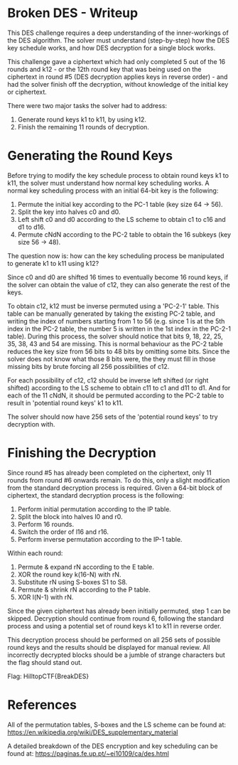 # Broken DES - Writeup

This DES challenge requires a deep understanding of the inner-workings of the DES algorithm.
The solver must understand (step-by-step) how the DES key schedule works, and how DES decryption for a single block works.

This challenge gave a ciphertext which had only completed 5 out of the 16 rounds and k12 - or the 12th round key that was being used on the ciphertext in round #5 (DES decryption applies keys in reverse order) - and had the solver finish off the decryption, without knowledge of the initial key or ciphertext.

There were two major tasks the solver had to address:
  1. Generate round keys k1 to k11, by using k12.
  2. Finish the remaining 11 rounds of decryption.

# Generating the Round Keys

Before trying to modify the key schedule process to obtain round keys k1 to k11, the solver must understand how normal key scheduling works. A normal key scheduling process with an initial 64-bit key is the following:
  1. Permute the initial key according to the PC-1 table (key size 64 -> 56).
  2. Split the key into halves c0 and d0.
  3. Left shift c0 and d0 according to the LS scheme to obtain c1 to c16 and d1 to d16.
  4. Permute cNdN according to the PC-2 table to obtain the 16 subkeys (key size 56 -> 48).
  
The question now is: how can the key scheduling process be manipulated to generate k1 to k11 using k12?

Since c0 and d0 are shifted 16 times to eventually become 16 round keys, if the solver can obtain the value of c12, they can also generate the rest of the keys.

To obtain c12, k12 must be inverse permuted using a 'PC-2-1' table. 
This table can be manually generated by taking the existing PC-2 table, and writing the index of numbers starting from 1 to 56 (e.g. since 1 is at the 5th index in the PC-2 table, the number 5 is written in the 1st index in the PC-2-1 table). 
During this process, the solver should notice that bits 9, 18, 22, 25, 35, 38, 43 and 54 are missing.
This is normal behaviour as the PC-2 table reduces the key size from 56 bits to 48 bits by omitting some bits.
Since the solver does not know what those 8 bits were, the they must fill in those missing bits by brute forcing all 256 possibilities of c12.

For each possibility of c12, c12 should be inverse left shifted (or right shifted) according to the LS scheme to obtain c11 to c1 and d11 to d1. 
And for each of the 11 cNdN, it should be permuted according to the PC-2 table to result in 'potential round keys' k1 to k11.

The solver should now have 256 sets of the 'potential round keys' to try decryption with.

# Finishing the Decryption

Since round #5 has already been completed on the ciphertext, only 11 rounds from round #6 onwards remain.
To do this, only a slight modification from the standard decryption process is required.
Given a 64-bit block of ciphertext, the standard decryption process is the following:
  1. Perform initial permutation according to the IP table.
  2. Split the block into halves l0 and r0.
  3. Perform 16 rounds.
  4. Switch the order of l16 and r16.
  5. Perform inverse permutation according to the IP-1 table.
 
 Within each round:
   1. Permute & expand rN according to the E table.
   2. XOR the round key k(16-N) with rN.
   3. Substitute rN using S-boxes S1 to S8.
   4. Permute & shrink rN according to the P table.
   5. XOR l(N-1) with rN.

Since the given ciphertext has already been initially permuted, step 1 can be skipped. 
Decryption should continue from round 6, following the standard process and using a potential set of round keys k1 to k11 in reverse order.

This decryption process should be performed on all 256 sets of possible round keys and the results should be displayed for manual review. 
All incorrectly decrypted blocks should be a jumble of strange characters but the flag should stand out.

Flag: HilltopCTF{BreakDES}
  
# References
All of the permutation tables, S-boxes and the LS scheme can be found at: https://en.wikipedia.org/wiki/DES_supplementary_material

A detailed breakdown of the DES encryption and key scheduling can be found at: https://paginas.fe.up.pt/~ei10109/ca/des.html
